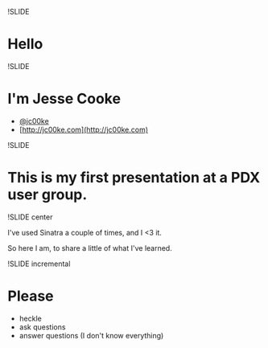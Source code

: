!SLIDE
# Hello #


!SLIDE

# I'm Jesse Cooke #
* [@jc00ke](http://twitter.com/jc00ke)
* [http://jc00ke.com](http://jc00ke.com)

!SLIDE

# This is my first presentation at a PDX user group. #

!SLIDE center

I've used Sinatra a couple of times, and I &lt;3 it.

So here I am, to share a little of what I've learned.

!SLIDE incremental

# Please #

* heckle
* ask questions
* answer questions (I don't know everything)
